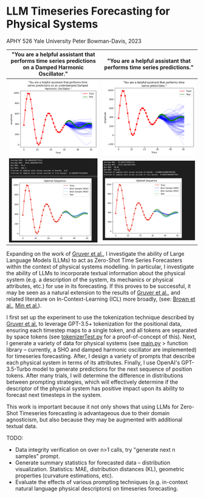 # LLM Timeseries Forecasting for Physical Systems
APHY 526 Yale University
Peter Bowman-Davis, 2023

"You are a helpful assistant that performs time series predictions on a Damped Harmonic Oscillator."            |  "You are a helpful assistant that performs time series predictions."
:-------------------------:|:-------------------------:
![Fig1](https://github.com/P-H-B-D/526_research/blob/main/Figure_1.png)  |  ![Fig2](https://github.com/P-H-B-D/526_research/blob/main/Figure_2.png)
![Fig3](https://github.com/P-H-B-D/526_research/blob/main/Figure_3.png)  |  ![Fig4](https://github.com/P-H-B-D/526_research/blob/main/Figure_4.png)




<!-- You should have (1) a first-pass of one of your code’s 2+ examples, and (2) a draft of the 1-page cheat sheet that intros and explains your project. If your scope has changed from your abstract, you should also indicate this to me, just so I know what is going on. You should very obviously have a working code, or be able to understand and build on prior code you are working with.
The intent behind this demo is essentially just to make sure that I won't have to give you a bad grade for the final project. The goal is that you (and I) should feel like you will obviously be able to complete the project by the end of the month, and I should be able to easily see this from your demo. -->

Expanding on the work of [Gruver et al.](https://arxiv.org/pdf/2310.07820.pdf), I investigate the ability of Large Language Models (LLMs) to act as Zero-Shot Time Series Forecasters within the context of physical systems modelling. In particular, I investigate the ability of LLMs to incorporate textual information about the physical system (e.g. a description of the system, its mechanics or physical attributes, etc.) for use in its forecasting. If this proves to be successful, it may be seen as a natural extension to the results of [Gruver et al.](https://arxiv.org/pdf/2310.07820.pdf), and related literature on In-Context-Learning (ICL) more broadly, (see: [Brown et al.](https://arxiv.org/pdf/2005.14165.pdf), [Min et al.](https://arxiv.org/pdf/2202.12837.pdf)).

I first set up the experiment to use the tokenization technique described by [Gruver et al.](https://arxiv.org/pdf/2310.07820.pdf) to leverage GPT-3.5+ tokenization for the positional data, ensuring each timestep maps to a single token, and all tokens are separated by space tokens (see [tokenizerTest.py](https://github.com/P-H-B-D/526_research/blob/main/tokenizerDemo/tokenizerTest.py) for a proof-of-concept of this). Next, I generate a variety of data for physical systems (see [main.py](https://github.com/P-H-B-D/526_research/blob/main/main.py) > function library – currently, a SHO and damped harmonic oscillator are implemented) for timeseries forecasting. After, I design a variety of prompts that describe each physical system in terms of its attributes. Finally, I use OpenAI's GPT-3.5-Turbo model to generate predictions for the next sequence of position tokens. After many trials, I will determine the difference in distributions between prompting strategies, which will effectively determine if the descriptor of the physical system has positive impact upon its ability to forecast next timesteps in the system.

This work is important because it not only shows that using LLMs for Zero-Shot Timeseries forecasting is advantageous due to their domain agnosticism, but also because they may be augmented with additional textual data.

TODO:
- Data integrity verification on over n>1 calls, try "generate next n samples" prompt.
- Generate summary statistics for forecasted data – distribution visualization. Statistics: MAE, distribution distances (KL), geometric properties (curvature estimations, etc).
- Evaluate the effects of various prompting techniques (e.g. in-context natural language physical descriptors) on timeseries forecasting.
